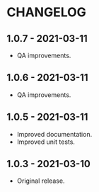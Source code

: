 # CHANGELOG

## 1.0.7 - 2021-03-11

* QA improvements.

## 1.0.6 - 2021-03-11

* QA improvements.

## 1.0.5 - 2021-03-11

* Improved documentation.
* Improved unit tests.

## 1.0.3 - 2021-03-10

* Original release.

